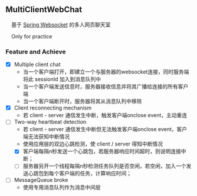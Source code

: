 ## MultiClientWebChat
&nbsp;&nbsp;&nbsp;&nbsp;基于 [Spring Websocket][1] 的多人网页聊天室

&nbsp;&nbsp;&nbsp;&nbsp;Only for practice

[1]:https://docs.spring.io/spring/docs/current/spring-framework-reference/html/websocket.html "sad"
### Feature and Achieve
- [x] Multiple client chat
    - 当一个客户端打开，即建立一个与服务器的websocket连接，同时服务端将此 sessionId 加入到消息队列中 
    - 当一个客户端发送信息时，服务器接收信息并将其广播给连接的所有客户端
    - 当一个客户端断开时，服务器将其从消息队列中移除
- [x] Client reconnecting mechanism
    - 若 client  - server 通信发生中断，触发客户端onclose event，主动重连
- [ ] Two-way heartbeat detection
    - 若 client  - server 通信发生中断但无法触发客户端onclose event，客户端无法获知中断情况
    - 使用应用层的双边心跳检测，使 client / server 得知中断情况
    -[x] 客户端每隔n秒发送一个心跳包，若服务器响应时间超时，则说明连接中断；
    -[ ] 服务器另开一个线程每隔n秒检测任务队列是否空闲，若空闲，加入一个发送心跳包到每个客户端的任务，计算响应时间；
- [ ] MessageQueue broke
    - 使用专用消息队列作为消息中间层




